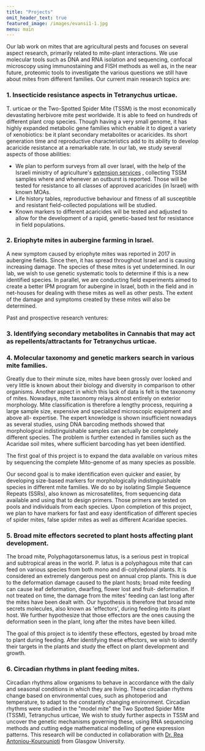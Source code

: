 ```yaml
---
title: "Projects"
omit_header_text: true
featured_image: /images/evansi1-1.jpg
menu: main
---
```


Our lab work on mites that are agricultural pests and focuses on several aspect research, primarily related to mite-plant interactions.
We use molecular tools such as DNA and RNA isolation and sequencing, confocal microscopy using immunostaining and FISH methods as well as, in the near future, proteomic tools to investigate the various questions we still have about mites from different families.
Our current main research topics are: 

### 1.	Insecticide resistance aspects in Tetranychus urticae.
T. urticae or the Two-Spotted Spider Mite (TSSM) is the most economically devastating herbivore mite pest worldwide. It is able to feed on hundreds of different plant crop species. Though having a very small genome, it has highly expanded metabolic gene families which enable it to digest a variety of xenobiotics: be it plant secondary metabolites or acaricides.
Its short generation time and reproductive characteristics add to its ability to develop acaricide resistance at a remarkable rate. 
In our lab, we study several aspects of those abilities:
-	We plan to perform surveys from all over Israel, with the help of the Israeli ministry of agriculture's [extension services](https://www.gov.il/en/departments/units/shaham-unit) , collecting TSSM samples where and whenever an outburst is reported. Those will be tested for resistance to all classes of approved acaricides (in Israel) with known MOAs.
-	Life history tables, reproductive behaviour and fitness of all susceptible and resistant field-collected populations will be studied.
-	Known markers to different acaricides will be tested and adjusted to allow for the development of a rapid, genetic-based test for resistance in field populations.
 
### 2.	Eriophyte mites in aubergine farming in Israel.
A new symptom caused by eriophyte mites was reported in 2017 in aubergine fields. Since then, it has spread throughout Israel and is causing increasing damage. The species of these mites is yet undetermined. 
In our lab, we wish to use genetic systematic tools to determine if this is a new identified species. In parallel, we are conducting field experiments aimed to create a better IPM program for aubergine in Israel, both in the field and in net-houses for dealing with these mites as well as other pests. 
The extent of the damage and symptoms created by these mites will also be determined. 

Past and prospective research ventures:

### 3.	Identifying secondary metabolites in Cannabis that may act as repellents/attractants for Tetranychus urticae.
### 4.	Molecular taxonomy and genetic markers search in various mite families.
Greatly due to their minute size, mites have been grossly over looked and very little is known about their biology and diversity in comparison to other organisms.
Another aspect in which this lack of data is felt is the taxonomy of mites. Nowadays, mite taxonomy relays almost entirely on exterior morphology.
Mite classification is therefore a lengthy process, requiring a large sample size, expensive and specialized microscopic equipment and above all- expertise. 
The expert knowledge is shown insufficient nowadays as several studies, using DNA barcoding methods showed that morphological indistinguishable samples can actually be completely different species. 
The problem is further extended in families such as the Acaridae soil mites, where sufficient barcoding has yet been identified.

The first goal of this project is to expand the data available on various mites by sequencing the complete Mito-genome of as many species as possible.

Our second goal is to make identification even quicker and easier, by developing size-based markers for morphologically indistinguishable species in different mite families. 
We do so by isolating Simple Sequence Repeats (SSRs), also known as microsatellites, from sequencing data available and using that to design primers.
Those primers are tested on pools and individuals from each species.
Upon completion of this project, we plan to have markers for fast and easy identification of different species of spider mites, false spider mites as well as different Acaridae species.

### 5.	Broad mite effectors secreted to plant hosts affecting plant development.
The broad mite, Polyphagotarsonemus latus, is a serious pest in tropical and subtropical areas in the world. P. latus is a polyphagous mite that can feed on various species from both mono and di-cotyledonal plants. It is considered an extremely dangerous pest on annual crop plants. This is due to the deformation damage caused to the plant hosts; broad mite feeding can cause leaf deformation, dwarfing, flower lost and fruit- deformation. If not treated on time, the damage from the mites' feeding can last long after the mites have been dealt with.
Our hypothesis is therefore that broad mite secrets molecules, also known as 'effectors', during feeding into its plant host. We further hypothesize that those effectors are the ones causing the deformation seen in the plant, long after the mites have been killed. 
 
The goal of this project is to identify these effectors, egested by broad mite to plant during feeding. 
After identifying these effectors, we wish to identify their targets in the plants and study the effect on plant development and growth. 

### 6.	Circadian rhythms in plant feeding mites.
Circadian rhythms allow organisms to behave in accordance with the daily and seasonal conditions in which they are living. These circadian rhythms change based on environmental cues, such as photoperiod and temperature, to adapt to the constantly changing environment. 
Circadian rhythms were studied in the "model mite" the Two Spotted Spider Mite (TSSM), Tetranychus urticae, We wish to study further aspects in TSSM and uncover the genetic mechanisms governing these, using  RNA sequencing methods and cutting edge mathematical modelling of gene expression patterns. 
This research will be conducted in collaboration with [Dr. Rea Antoniou-Kourounioti](https://www.gla.ac.uk/research/cop26/az/reaantoniou-kourounioti/) from Glasgow University.
